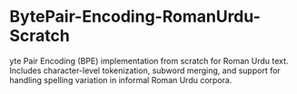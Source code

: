 # BytePair-Encoding-RomanUrdu-Scratch
yte Pair Encoding (BPE) implementation from scratch for Roman Urdu text. Includes character-level tokenization, subword merging, and support for handling spelling variation in informal Roman Urdu corpora.
